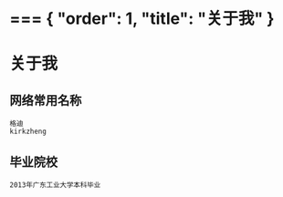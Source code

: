 ===
{
    "order": 1,
    "title": "关于我"
}
===

# 关于我 

## 网络常用名称
    格迪
    kirkzheng

## 毕业院校
    2013年广东工业大学本科毕业
